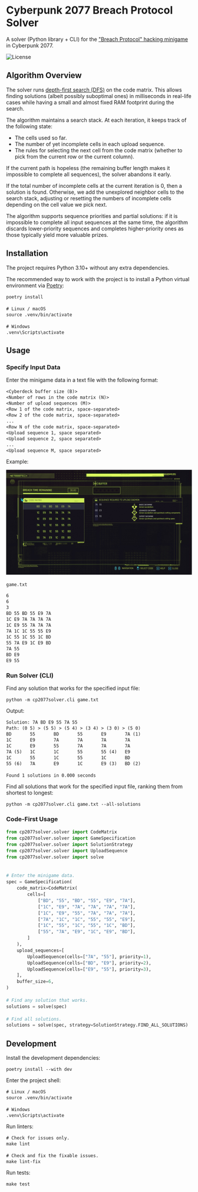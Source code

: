 # Cyberpunk 2077 Breach Protocol Solver

A solver (Python library + CLI) for the
["Breach Protocol" hacking minigame](https://cyberpunk.fandom.com/wiki/Quickhacking#Breach_Protocol)
in Cyberpunk 2077.

![License](https://img.shields.io/github/license/YuriyGuts/cp2077-hacking-minigame-solver)

## Algorithm Overview

The solver runs [depth-first search (DFS)](https://en.wikipedia.org/wiki/Depth-first_search) on the
code matrix. This allows finding solutions (albeit possibly suboptimal ones) in milliseconds in
real-life cases while having a small and almost fixed RAM footprint during the search.

The algorithm maintains a search stack. At each iteration, it keeps track of the following state:
* The cells used so far.
* The number of yet incomplete cells in each upload sequence.
* The rules for selecting the next cell from the code matrix
  (whether to pick from the current row or the current column).

If the current path is hopeless (the remaining buffer length makes it impossible to complete
all sequences), the solver abandons it early.

If the total number of incomplete cells at the current iteration is 0, then a solution is found.
Otherwise, we add the unexplored neighbor cells to the search stack, adjusting or resetting the 
numbers of incomplete cells depending on the cell value we pick next.

The algorithm supports sequence priorities and partial solutions: if it is impossible to complete
all input sequences at the same time, the algorithm discards lower-priority sequences and completes
higher-priority ones as those typically yield more valuable prizes.


## Installation

The project requires Python 3.10+ without any extra dependencies.

The recommended way to work with the project is to install a Python virtual environment
via [Poetry](https://python-poetry.org/):

```shell
poetry install

# Linux / macOS
source .venv/bin/activate

# Windows
.venv\Scripts\activate
```


## Usage

### Specify Input Data

Enter the minigame data in a text file with the following format:

```text
<Cyberdeck buffer size (B)>
<Number of rows in the code matrix (N)>
<Number of upload sequences (M)>
<Row 1 of the code matrix, space-separated> 
<Row 2 of the code matrix, space-separated>
...
<Row N of the code matrix, space-separated>
<Upload sequence 1, space separated>
<Upload sequence 2, space separated>
...
<Upload sequence M, space separated>
```

Example:

![Breach Protocol Screenshot](assets/cp2077-screenshot.jpg)

`game.txt`
```text
6
6
3
BD 55 BD 55 E9 7A
1C E9 7A 7A 7A 7A
1C E9 55 7A 7A 7A
7A 1C 1C 55 55 E9
1C 55 1C 55 1C BD
55 7A E9 1C E9 BD
7A 55
BD E9
E9 55
```

### Run Solver (CLI)

Find any solution that works for the specified input file:

```shell
python -m cp2077solver.cli game.txt
```

Output:

```text
Solution: 7A BD E9 55 7A 55
Path: (0 5) > (5 5) > (5 4) > (3 4) > (3 0) > (5 0)
BD       55       BD       55       E9       7A (1)
1C       E9       7A       7A       7A       7A
1C       E9       55       7A       7A       7A
7A (5)   1C       1C       55       55 (4)   E9
1C       55       1C       55       1C       BD
55 (6)   7A       E9       1C       E9 (3)   BD (2)

Found 1 solutions in 0.000 seconds
```

Find all solutions that work for the specified input file, ranking them from shortest to longest:

```shell
python -m cp2077solver.cli game.txt --all-solutions
```

### Code-First Usage

```python
from cp2077solver.solver import CodeMatrix
from cp2077solver.solver import GameSpecification
from cp2077solver.solver import SolutionStrategy
from cp2077solver.solver import UploadSequence
from cp2077solver.solver import solve


# Enter the minigame data.
spec = GameSpecification(
    code_matrix=CodeMatrix(
        cells=[
            ["BD", "55", "BD", "55", "E9", "7A"],
            ["1C", "E9", "7A", "7A", "7A", "7A"],
            ["1C", "E9", "55", "7A", "7A", "7A"],
            ["7A", "1C", "1C", "55", "55", "E9"],
            ["1C", "55", "1C", "55", "1C", "BD"],
            ["55", "7A", "E9", "1C", "E9", "BD"],
        ]
    ),
    upload_sequences=[
        UploadSequence(cells=["7A", "55"], priority=1),
        UploadSequence(cells=["BD", "E9"], priority=2),
        UploadSequence(cells=["E9", "55"], priority=3),
    ],
    buffer_size=6,
)

# Find any solution that works.
solutions = solve(spec)

# Find all solutions.
solutions = solve(spec, strategy=SolutionStrategy.FIND_ALL_SOLUTIONS)
```

## Development

Install the development dependencies:

```shell
poetry install --with dev
```

Enter the project shell:
```shell
# Linux / macOS
source .venv/bin/activate

# Windows
.venv\Scripts\activate
```

Run linters:
```shell
# Check for issues only.
make lint

# Check and fix the fixable issues.
make lint-fix
```

Run tests:

```shell
make test
```
